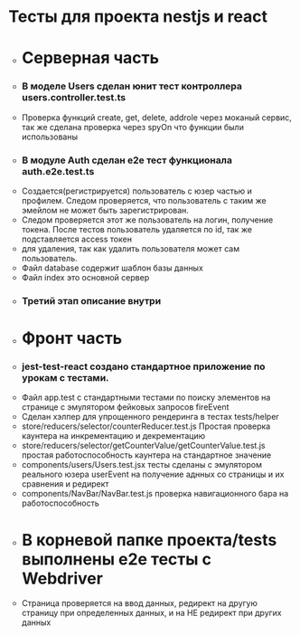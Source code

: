 <p><h1>Тесты для проекта nestjs и react</h1></p>

<ul type='circle'>
<li><h1>Серверная часть</h1></li>
<li><h3>В моделе Users сделан юнит тест контроллера users.controller.test.ts</h3></li>
<li>Проверка функций create, get, delete, addrole через моканый сервис, так же сделана проверка через spyOn что функции были использованы</li>
<li><h3>В модуле Auth сделан е2е тест функционала auth.e2e.test.ts</h3></li>
<li>Создается(регистрируется) пользователь с юзер частью и профилем. Следом проверяется, что пользователь с таким же эмейлом не может быть зарегистрирован.</li>
<li>Следом проверяется этот же пользователь на логин, получение токена. После тестов пользователь удаляется по id, так же подставляется access токен</li>
<li>для удаления, так как удалить пользователя может сам пользователь.</li>

<li>Файл database содержит шаблон базы данных</li>
<li>Файл index это основной сервер</li>
<li><h3>Третий этап описание внутри</h3></li>

<li><h1>Фронт часть</h1></li>
<li><h3>jest-test-react создано стандартное приложение по урокам с тестами.</h3></li>
<li>Файл app.test с стандартными тестами по поиску элементов на странице с эмулятором фейковых запросов fireEvent </li>
<li>Сделан хэлпер для упрощенного рендеринга в тестах tests/helper</li>
<li>store/reducers/selector/counterReducer.test.js Простая проверка каунтера на инкрементацию и декрементацию</li>
<li>store/reducers/selector/getCounterValue/getCounterValue.test.js простая работоспособность каунтера на стандартное значение</li>
<li>components/users/Users.test.jsx тесты сделаны с эмулятором реального юзера userEvent на получение аднных со страницы и их сравнения и редирект</li>
<li>components/NavBar/NavBar.test.js проверка навигационного бара на работоспособность</li>

<li><h1>В корневой папке проекта/tests выполнены е2е тесты с Webdriver</h1></li>
<li>Страница проверяется на ввод данных, редирект на другую страницу при определенных данных, и на НЕ редирект при других данных</li>
</ul>
